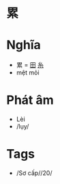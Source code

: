 # 累

# Nghĩa
* 累 = [田](田.md) [糸](糸.md)
* mệt mỏi

# Phát âm
* Lèi
*  /lụy/

# Tags
* /Sơ cấp//20/

<script>window.HANZI_FIELD='累';</script>
